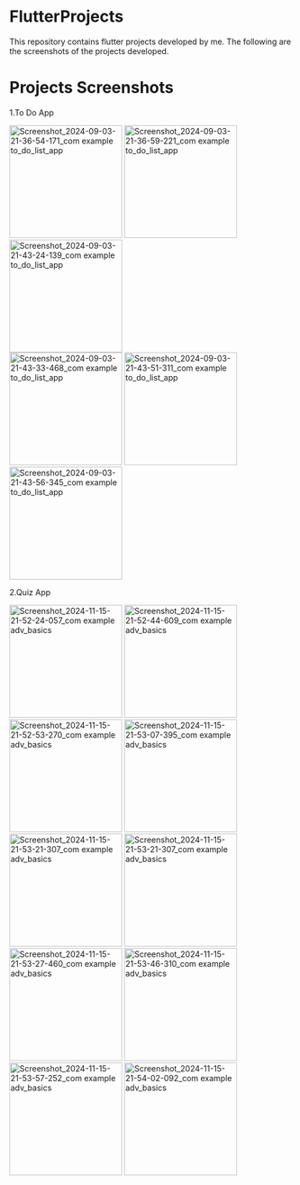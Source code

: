 # FlutterProjects

This repository contains flutter projects developed by me. 
The following are the screenshots of the projects developed.

# Projects Screenshots
1.To Do App 

<img src="https://github.com/user-attachments/assets/b5f07f8a-7bff-4f86-a90b-591cc0e99bbb" alt="Screenshot_2024-09-03-21-36-54-171_com example to_do_list_app" width="200">
<img src="https://github.com/user-attachments/assets/4c4c3d37-ade7-4f69-90c0-f44871dd7bd0" alt="Screenshot_2024-09-03-21-36-59-221_com example to_do_list_app" width="200">
<img src="https://github.com/user-attachments/assets/692ac320-ac54-4aa1-a91f-7a720a190319" alt="Screenshot_2024-09-03-21-43-24-139_com example to_do_list_app" width="200"><br>
<img src="https://github.com/user-attachments/assets/bbb65e6f-a330-44d5-b314-974703937530" alt="Screenshot_2024-09-03-21-43-33-468_com example to_do_list_app" width="200">
<img src="https://github.com/user-attachments/assets/5398a675-905b-4366-91f6-0828525bad65" alt="Screenshot_2024-09-03-21-43-51-311_com example to_do_list_app" width="200">
<img src="https://github.com/user-attachments/assets/8267a4f3-4428-4949-b22d-d3d9e39d3c20" alt="Screenshot_2024-09-03-21-43-56-345_com example to_do_list_app" width="200">

2.Quiz App

<img src="https://github.com/user-attachments/assets/3f51d392-53a5-4e54-9918-10ea68516a89" alt="Screenshot_2024-11-15-21-52-24-057_com example adv_basics" width="200">
<img src = "https://github.com/user-attachments/assets/8f5fcd9d-d8be-4404-86f0-fe6db5c15c1d" alt="Screenshot_2024-11-15-21-52-44-609_com example adv_basics" width="200">
<img src ="https://github.com/user-attachments/assets/ca4a3cc9-837a-41c8-98d4-29fcad42e75b" alt ="Screenshot_2024-11-15-21-52-53-270_com example adv_basics" width="200">
<img src ="https://github.com/user-attachments/assets/abe712a7-fa1a-4246-b0f9-3d79758fb8f0" alt ="Screenshot_2024-11-15-21-53-07-395_com example adv_basics" width="200">
<img src ="https://github.com/user-attachments/assets/98c0ceea-6042-47dc-b064-a542876fd79c" alt ="Screenshot_2024-11-15-21-53-21-307_com example adv_basics" width="200">
<img src ="https://github.com/user-attachments/assets/dde67b8e-36cb-4cad-a468-1421f6a1dc50" alt ="Screenshot_2024-11-15-21-53-21-307_com example adv_basics" width="200">
<img src ="https://github.com/user-attachments/assets/01a41160-cacb-46be-a6cf-25fbbc03f34f" alt ="Screenshot_2024-11-15-21-53-27-460_com example adv_basics" width="200">
<img src ="https://github.com/user-attachments/assets/2593b083-1b78-4755-a94a-8799f28468ed" alt ="Screenshot_2024-11-15-21-53-46-310_com example adv_basics" width="200">
<img src ="https://github.com/user-attachments/assets/ec37a1ca-a24a-43b2-b21a-4a318da6786b" alt ="Screenshot_2024-11-15-21-53-57-252_com example adv_basics" width="200">
<img src ="https://github.com/user-attachments/assets/b50b98b0-f995-424e-87ac-04a36aa5b88a" alt ="Screenshot_2024-11-15-21-54-02-092_com example adv_basics" width="200">








